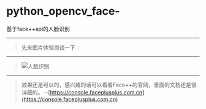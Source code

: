 # python_opencv_face-
基于face++api的人脸识别


----------

> 先来图片体验测试一下：


----------

> ![人脸识别](http://img.blog.csdn.net/20180321094818995?watermark/2/text/aHR0cDovL2Jsb2cuY3Nkbi5uZXQvc3dpdGNoX2xvdmVfY2FzZQ==/font/5a6L5L2T/fontsize/400/fill/I0JBQkFCMA==/dissolve/70/gravity/SouthEast)
> 


----------

> 效果还是可以的，感兴趣的话可以看看Face++的官网，里面的文档还是很详细的。--[https://console.faceplusplus.com.cn](https://console.faceplusplus.com.cn)

